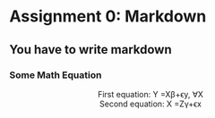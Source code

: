 # Assignment 0: Markdown
## You have to write markdown
### Some Math Equation


<p align="center">
                    First  equation: Y =Xβ+ϵy, ∀X <br>
                    Second equation: X =Zγ+ϵx
                    
                    
                    


